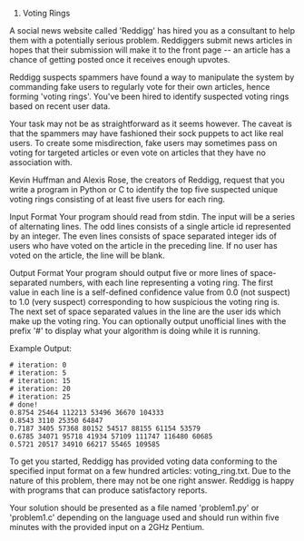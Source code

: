 1. Voting Rings

A social news website called 'Reddigg' has hired you as a consultant to help them with a potentially serious problem. Reddiggers submit news articles in hopes that their submission will make it to the front page -- an article has a chance of getting posted once it receives enough upvotes.

Reddigg suspects spammers have found a way to manipulate the system by commanding fake users to regularly vote for their own articles, hence forming 'voting rings'. You've been hired to identify suspected voting rings based on recent user data.

Your task may not be as straightforward as it seems however. The caveat is that the spammers may have fashioned their sock puppets to act like real users. To create some misdirection, fake users may sometimes pass on voting for targeted articles or even vote on articles that they have no association with.

Kevin Huffman and Alexis Rose, the creators of Reddigg, request that you write a program in Python or C to identify the top five suspected unique voting rings consisting of at least five users for each ring.

Input Format
Your program should read from stdin. The input will be a series of alternating lines. The odd lines consists of a single article id represented by an integer. The even lines consists of space separated integer ids of users who have voted on the article in the preceding line. If no user has voted on the article, the line will be blank.

Output Format
Your program should output five or more lines of space-separated numbers, with each line representing a voting ring. The first value in each line is a self-defined confidence value from 0.0 (not suspect) to 1.0 (very suspect) corresponding to how suspicious the voting ring is. The next set of space separated values in the line are the user ids which make up the voting ring. You can optionally output unofficial lines with the prefix '#' to display what your algorithm is doing while it is running.

Example Output:

    # iteration: 0
    # iteration: 5
    # iteration: 15
    # iteration: 20
    # iteration: 25
    # done!
    0.8754 25464 112213 53496 36670 104333
    0.8543 3110 25350 64847 
    0.7187 3405 57368 80152 54517 88155 61154 53579
    0.6785 34071 95718 41934 57109 111747 116480 60685 
    0.5721 20517 34910 66217 55465 109585

To get you started, Reddigg has provided voting data conforming to the specified input format on a few hundred articles: voting_ring.txt. Due to the nature of this problem, there may not be one right answer. Reddigg is happy with programs that can produce satisfactory reports.

Your solution should be presented as a file named 'problem1.py' or 'problem1.c' depending on the language used and should run within five minutes with the provided input on a 2GHz Pentium.
